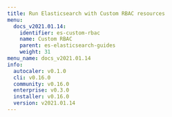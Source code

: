 ```yaml
---
title: Run Elasticsearch with Custom RBAC resources
menu:
  docs_v2021.01.14:
    identifier: es-custom-rbac
    name: Custom RBAC
    parent: es-elasticsearch-guides
    weight: 31
menu_name: docs_v2021.01.14
info:
  autocaler: v0.1.0
  cli: v0.16.0
  community: v0.16.0
  enterprise: v0.3.0
  installer: v0.16.0
  version: v2021.01.14
---
```


